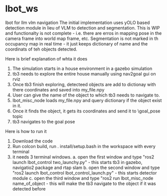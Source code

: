 # lbot_ws
lbot for llm vlm navigation
The initial implementation uses yOLO based detection module in lieu of VLM to detection and segmentation.
This is WIP and functionalty is not complete - i.e. there are erros in mapping pose in the camera frame into world map frame, etc.
Segmentation is not marked in th occupancy map  in real time - it just keeps dictionary of name and the coordinats of teh objects detected.


Here is brief explanation of whta it does
1. The simulation starts in a house environment in a gazebo simulation
2. tb3 needs to explore the entire house manually using nav2goal gui on rviz
3. Once tb3 finish exploring, detecteed objects are add to dictionay with there coordinates and saved into my_file.npy
4. User can give the name of the object to which tb3 needs to navigate to.
5. lbot_misc_node loads my_file.npy and query dictionary if the object exist in it.
6. Once it finds the object, it gets its coordinates and send it to \goal_pose topic
7. tb3 navigates to the goal pose

Here is how to run it
1. Download the code
2. Run colcon build, run . install/setup.bash in the workspace with every terminal 
3. it needs 3 terminal windows.
   a. open the first window and type "ros2 launch lbot_control two_launchy.py" - this starts tb3 in gazebo, navigatio2 package and rtap slam
   b. open the second window and type "ros2 launch lbot_control lbot_control_launch.py" - this starts detector module
   c. open the third window and type "ros2 run lbot_misc_node name_of_object - this will make the tb3 navigate to the object if it was detected before

   

